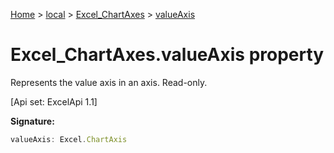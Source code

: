 [Home](./index) &gt; [local](local.md) &gt; [Excel\_ChartAxes](local.excel_chartaxes.md) &gt; [valueAxis](local.excel_chartaxes.valueaxis.md)

# Excel\_ChartAxes.valueAxis property

Represents the value axis in an axis. Read-only. 

 \[Api set: ExcelApi 1.1\]

**Signature:**
```javascript
valueAxis: Excel.ChartAxis
```
